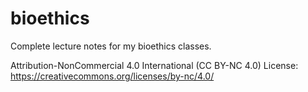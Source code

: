 # bioethics
Complete lecture notes for my bioethics classes. 

Attribution-NonCommercial 4.0 International (CC BY-NC 4.0)
License: https://creativecommons.org/licenses/by-nc/4.0/
